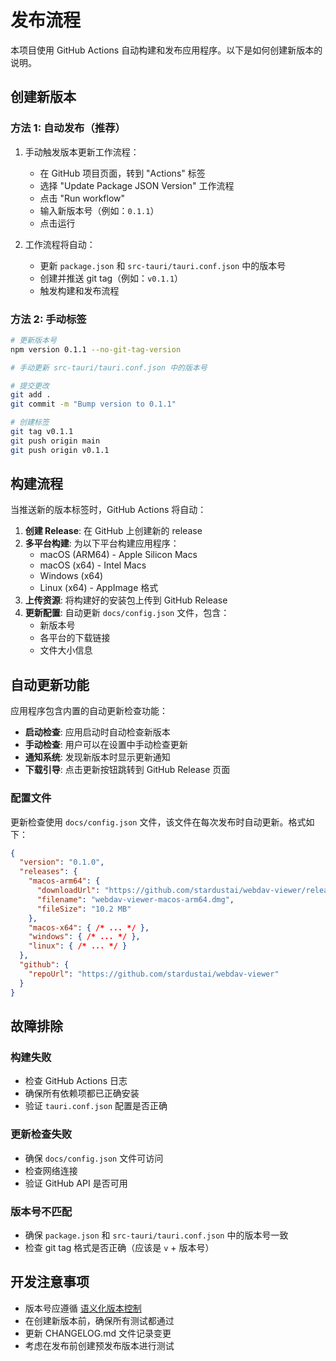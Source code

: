# 发布流程

本项目使用 GitHub Actions 自动构建和发布应用程序。以下是如何创建新版本的说明。

## 创建新版本

### 方法 1: 自动发布（推荐）

1. 手动触发版本更新工作流程：
   - 在 GitHub 项目页面，转到 "Actions" 标签
   - 选择 "Update Package JSON Version" 工作流程
   - 点击 "Run workflow"
   - 输入新版本号（例如：`0.1.1`）
   - 点击运行

2. 工作流程将自动：
   - 更新 `package.json` 和 `src-tauri/tauri.conf.json` 中的版本号
   - 创建并推送 git tag（例如：`v0.1.1`）
   - 触发构建和发布流程

### 方法 2: 手动标签

```bash
# 更新版本号
npm version 0.1.1 --no-git-tag-version

# 手动更新 src-tauri/tauri.conf.json 中的版本号

# 提交更改
git add .
git commit -m "Bump version to 0.1.1"

# 创建标签
git tag v0.1.1
git push origin main
git push origin v0.1.1
```

## 构建流程

当推送新的版本标签时，GitHub Actions 将自动：

1. **创建 Release**: 在 GitHub 上创建新的 release
2. **多平台构建**: 为以下平台构建应用程序：
   - macOS (ARM64) - Apple Silicon Macs
   - macOS (x64) - Intel Macs
   - Windows (x64)
   - Linux (x64) - AppImage 格式
3. **上传资源**: 将构建好的安装包上传到 GitHub Release
4. **更新配置**: 自动更新 `docs/config.json` 文件，包含：
   - 新版本号
   - 各平台的下载链接
   - 文件大小信息

## 自动更新功能

应用程序包含内置的自动更新检查功能：

- **启动检查**: 应用启动时自动检查新版本
- **手动检查**: 用户可以在设置中手动检查更新
- **通知系统**: 发现新版本时显示更新通知
- **下载引导**: 点击更新按钮跳转到 GitHub Release 页面

### 配置文件

更新检查使用 `docs/config.json` 文件，该文件在每次发布时自动更新。格式如下：

```json
{
  "version": "0.1.0",
  "releases": {
    "macos-arm64": {
      "downloadUrl": "https://github.com/stardustai/webdav-viewer/releases/download/v0.1.0/webdav-viewer-macos-arm64.dmg",
      "filename": "webdav-viewer-macos-arm64.dmg",
      "fileSize": "10.2 MB"
    },
    "macos-x64": { /* ... */ },
    "windows": { /* ... */ },
    "linux": { /* ... */ }
  },
  "github": {
    "repoUrl": "https://github.com/stardustai/webdav-viewer"
  }
}
```

## 故障排除

### 构建失败
- 检查 GitHub Actions 日志
- 确保所有依赖项都已正确安装
- 验证 `tauri.conf.json` 配置是否正确

### 更新检查失败
- 确保 `docs/config.json` 文件可访问
- 检查网络连接
- 验证 GitHub API 是否可用

### 版本号不匹配
- 确保 `package.json` 和 `src-tauri/tauri.conf.json` 中的版本号一致
- 检查 git tag 格式是否正确（应该是 `v` + 版本号）

## 开发注意事项

- 版本号应遵循 [语义化版本控制](https://semver.org/lang/zh-CN/)
- 在创建新版本前，确保所有测试都通过
- 更新 CHANGELOG.md 文件记录变更
- 考虑在发布前创建预发布版本进行测试
